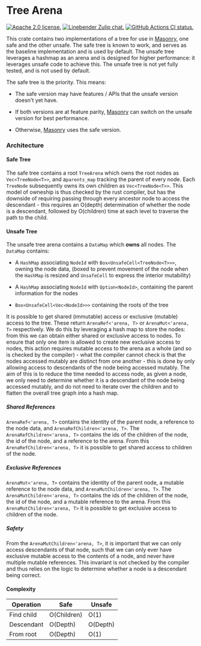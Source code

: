 # Tree Arena

[![Apache 2.0 license.](https://img.shields.io/badge/license-Apache--2.0-blue.svg)](#license)
[![Linebender Zulip chat.](https://img.shields.io/badge/Linebender-%23masonry-blue?logo=Zulip)](https://xi.zulipchat.com/#narrow/stream/317477-masonry)
[![GitHub Actions CI status.](https://img.shields.io/github/actions/workflow/status/linebender/xilem/ci.yml?logo=github&label=CI)](https://github.com/linebender/xilem/actions)

<!-- cargo-rdme start -->

This crate contains two implementations of a tree for use in [Masonry], one safe and the other unsafe. The safe tree is known to work, and serves as the baseline implementation and is used by default.
The unsafe tree leverages a hashmap as an arena and is designed for higher performance: it leverages unsafe code to achieve this. The unsafe tree is not yet fully tested, and is not used by default.

The safe tree is the priority. This means:

* The safe version may have features / APIs that the unsafe version doesn't yet have.

* If both versions are at feature parity, [Masonry] can switch on the unsafe version for best performance.

* Otherwise, [Masonry] uses the safe version.

### Architecture

#### Safe Tree

The safe tree contains a root `TreeArena` which owns the root nodes as `Vec<TreeNode<T>>`, and a`parents_map` tracking the parent of every node.
Each `TreeNode` subsequently owns its own children as `Vec<TreeNode<T>>`. This model of owneship is thus checked by the rust compiler,
but has the downside of requiring passing through every ancestor node to access the descendant -
this requires an O(depth) determination of whether the node is a descendant, followed by O(children) time at each level to traverse the path to the child.

#### Unsafe Tree

The unsafe tree arena contains a `DataMap` which **owns** all nodes. The `DataMap` contains:

* A `HashMap` associating `NodeId` with `Box<UnsafeCell<TreeNode<T>>>`, owning the node data, (boxed to prevent movement of the node when the `HashMap` is resized and `UnsafeCell` to express the interior mutability)

* A `HashMap` associating `NodeId` with `Option<NodeId>`, containing the parent information for the nodes

* `Box<UnsafeCell<Vec<NodeId>>>` containing the roots of the tree

It is possible to get shared (immutable) access or exclusive (mutable) access to the tree. These return `ArenaRef<'arena, T>` or `ArenaMut<'arena, T>` respectively.
We do this by leveraging a hash map to store the nodes: from this we can obtain either shared or exclusive access to nodes.
To ensure that only one item is allowed to create new exclusive access to nodes, this action requires mutable access to the arena as a whole (and so is checked by the compiler) -
what the compiler cannot check is that the nodes accessed mutably are distinct from one another - this is done by only allowing access to descendants of the node being accessed mutably.
The aim of this is to reduce the time needed to access node, as given a node, we only need to determine whether it is a descendant of the node being accessed mutably,
and do not need to iterate over the children and to flatten the overall tree graph into a hash map.

##### Shared References

`ArenaRef<'arena, T>` contains the identity of the parent node, a reference to the node data, and `ArenaRefChildren<'arena, T>`.
The `ArenaRefChildren<'arena, T>` contains the ids of the children of the node, the id of the node, and a reference to the arena. From this `ArenaRefChildren<'arena, T>` it is possible to get shared access to children of the node.

##### Exclusive References

`ArenaMut<'arena, T>` contains the identity of the parent node, a mutable reference to the node data, and `ArenaMutChildren<'arena, T>`.
The `ArenaMutChildren<'arena, T>` contains the ids of the children of the node, the id of the node, and a mutable reference to the arena.
From this `ArenaMutChildren<'arena, T>` it is possible to get exclusive access to children of the node.

##### Safety

From the `ArenaMutChildren<'arena, T>`, it is important that we can only access descendants of that node,
such that we can only ever have exclusive mutable access to the contents of a node, and never have multiple mutable references.
This invariant is not checked by the compiler and thus relies on the logic to determine whether a node is a descendant being correct.

#### Complexity

|Operation  | Safe         | Unsafe   |
|   ---     |      ---     |   ---    |
|Find child | O(Children)  | O(1)     |
|Descendant | O(Depth)     | O(Depth) |
|From root  | O(Depth)     | O(1)     |

[Masonry]: https://crates.io/crates/masonry

<!-- cargo-rdme end -->
